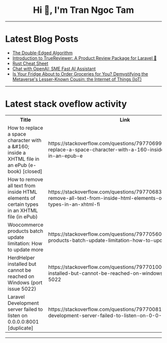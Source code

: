 <h1 align="center">Hi 👋, I'm Tran Ngoc Tam</h1>

---

# Latest Blog Posts 
<!-- BLOG-POST-LIST:START -->
- [The Double-Edged Algorithm](https://dev.to/rawveg/the-double-edged-algorithm-ebh)
- [Introduction to TrueReviewer: A Product Review Package for Laravel 🚀](https://dev.to/lakm/introduction-to-truereviewer-a-product-review-package-for-laravel-5cd7)
- [Rust Cheat Sheet](https://dev.to/elmyrockers/rust-cheat-sheet-25i1)
- [Chat with OpenAI: SME Fast AI Assistant](https://dev.to/iamisaackn/chat-with-openai-sme-fast-ai-assistant-4ddb)
- [Is Your Fridge About to Order Groceries for You? Demystifying the Metaverse&#39;s Lesser-Known Cousin: the Internet of Things &lpar;IoT&rpar;](https://dev.to/karthik_n/is-your-fridge-about-to-order-groceries-for-you-demystifying-the-metaverses-lesser-known-cousin-1h8k)
<!-- BLOG-POST-LIST:END -->

---

# Latest stack oveflow activity
<table>
  <tr><th>Title</th><th>Link</th></tr>
  <!-- STACKOVERFLOW:START --><tr><td>How to replace a space character with a &amp;#160; inside a XHTML file in an ePub &lpar;e-book&rpar; [closed]</td><td>https://stackoverflow.com/questions/79770699/how-to-replace-a-space-character-with-a-160-inside-a-xhtml-file-in-an-epub-e</td></tr><tr><td>How to remove all text from inside HTML elements of certain types in an XHTML file &lpar;in ePub&rpar;</td><td>https://stackoverflow.com/questions/79770683/how-to-remove-all-text-from-inside-html-elements-of-certain-types-in-an-xhtml-fi</td></tr><tr><td>Woocommerce products batch update limitation: How to update more</td><td>https://stackoverflow.com/questions/79770560/woocommerce-products-batch-update-limitation-how-to-update-more</td></tr><tr><td>HerdHelper installed but cannot be reached on Windows &lpar;port issue 5022&rpar;</td><td>https://stackoverflow.com/questions/79770100/herdhelper-installed-but-cannot-be-reached-on-windows-port-issue-5022</td></tr><tr><td>Laravel Development server failed to listen on 0.0.0.0:8001 [duplicate]</td><td>https://stackoverflow.com/questions/79770081/laravel-development-server-failed-to-listen-on-0-0-0-08001</td></tr><!-- STACKOVERFLOW:END -->
</table>

---


